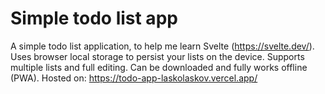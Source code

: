# Simple todo list app

A simple todo list application, to help me learn Svelte (https://svelte.dev/).
Uses browser local storage to persist your lists on the device.
Supports multiple lists and full editing.
Can be downloaded and fully works offline (PWA).
Hosted on: https://todo-app-laskolaskov.vercel.app/
